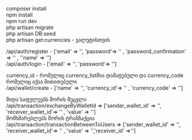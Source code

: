 composer install <br> 
npm install<br>
npm run dev<br>
php artisan migrate<br>
php artisan DB:seed<br>
php artisan get:currencies - ვალუტისთვის<br>


/api/auth/register -  ['email' => '', 'password'=> '' , 'password_confirmation' => '' , ''name' => '']<br>
/api/auth/login - ['email' => '', 'password'=> '']<br>

currency_id - რომელიც currency_listშია დამატებული და  currency_code რომელიც იქაა მითითებული<br>
/api/wallet/create -  ['name' => '', 'currency_id'=> '' , 'currency_code' => '']<br>


შიდა საფულეებს შორის შეცვლა <br>
/api/transaction/exchangeByWalletId => ['sender_wallet_id' => '', 'receiver_wallet_id'=> '' , 'value' => '']<br>
მომხმარებლებს შორის ტრანზაქცია <br>
/api/transaction/transactionBetweenToUsers =>  ['sender_wallet_id' => '', 'receiver_wallet_id'=> '' , 'value' => '','receiver_id' =>'']<br>
